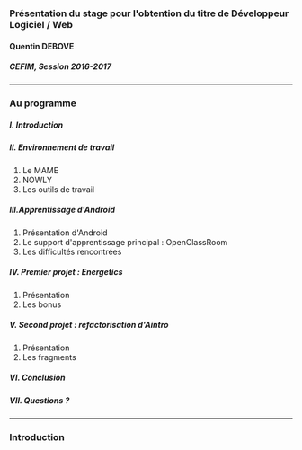 ### Présentation du stage pour l'obtention du titre de Développeur Logiciel / Web
#### Quentin DEBOVE
##### CEFIM, Session 2016-2017

---

### Au programme 
##### I. Introduction
##### II. Environnement de travail
1. Le MAME
2. NOWLY
3. Les outils de travail
##### III.Apprentissage d'Android
1. Présentation d'Android
2. Le support d'apprentissage principal : OpenClassRoom
3. Les difficultés rencontrées
##### IV. Premier projet : Energetics
1. Présentation
2. Les bonus
##### V. Second projet : refactorisation d'Aintro
1. Présentation
2. Les fragments
##### VI. Conclusion
##### VII. Questions ?

---

### Introduction